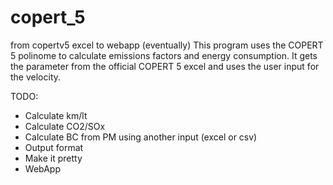 # copert_5
from copertv5 excel to webapp (eventually)
This program uses the COPERT 5 polinome to calculate emissions factors and energy consumption. It gets the parameter from the official COPERT 5 excel
and uses the user input for the velocity.

TODO: 
- Calculate km/lt
- Calculate CO2/SOx
- Calculate BC from PM using another input (excel or csv)
- Output format
- Make it pretty
- WebApp
